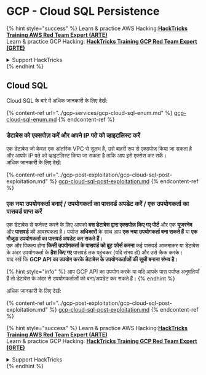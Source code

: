 # GCP - Cloud SQL Persistence

{% hint style="success" %}
Learn & practice AWS Hacking:<img src="../../../.gitbook/assets/image (1).png" alt="" data-size="line">[**HackTricks Training AWS Red Team Expert (ARTE)**](https://training.hacktricks.xyz/courses/arte)<img src="../../../.gitbook/assets/image (1).png" alt="" data-size="line">\
Learn & practice GCP Hacking: <img src="../../../.gitbook/assets/image (2).png" alt="" data-size="line">[**HackTricks Training GCP Red Team Expert (GRTE)**<img src="../../../.gitbook/assets/image (2).png" alt="" data-size="line">](https://training.hacktricks.xyz/courses/grte)

<details>

<summary>Support HackTricks</summary>

* Check the [**subscription plans**](https://github.com/sponsors/carlospolop)!
* **Join the** 💬 [**Discord group**](https://discord.gg/hRep4RUj7f) or the [**telegram group**](https://t.me/peass) or **follow** us on **Twitter** 🐦 [**@hacktricks\_live**](https://twitter.com/hacktricks\_live)**.**
* **Share hacking tricks by submitting PRs to the** [**HackTricks**](https://github.com/carlospolop/hacktricks) and [**HackTricks Cloud**](https://github.com/carlospolop/hacktricks-cloud) github repos.

</details>
{% endhint %}

## Cloud SQL

Cloud SQL के बारे में अधिक जानकारी के लिए देखें:

{% content-ref url="../gcp-services/gcp-cloud-sql-enum.md" %}
[gcp-cloud-sql-enum.md](../gcp-services/gcp-cloud-sql-enum.md)
{% endcontent-ref %}

### डेटाबेस को एक्सपोज़ करें और अपने IP पते को व्हाइटलिस्ट करें

एक डेटाबेस जो केवल एक आंतरिक VPC से सुलभ है, उसे बाहरी रूप से एक्सपोज़ किया जा सकता है और आपके IP पते को व्हाइटलिस्ट किया जा सकता है ताकि आप इसे एक्सेस कर सकें।\
अधिक जानकारी के लिए देखें:

{% content-ref url="../gcp-post-exploitation/gcp-cloud-sql-post-exploitation.md" %}
[gcp-cloud-sql-post-exploitation.md](../gcp-post-exploitation/gcp-cloud-sql-post-exploitation.md)
{% endcontent-ref %}

### एक नया उपयोगकर्ता बनाएं / उपयोगकर्ता का पासवर्ड अपडेट करें / एक उपयोगकर्ता का पासवर्ड प्राप्त करें

एक डेटाबेस से कनेक्ट करने के लिए आपको **बस डेटाबेस द्वारा एक्सपोज़ किए गए पोर्ट** और एक **यूजरनेम** और **पासवर्ड** की आवश्यकता है। पर्याप्त **अधिकारों** के साथ आप **एक नया उपयोगकर्ता बना सकते हैं** या **एक मौजूदा उपयोगकर्ता का पासवर्ड अपडेट कर सकते हैं**।\
एक और विकल्प होगा **किसी उपयोगकर्ता के पासवर्ड को ब्रूट फोर्स करना** कई पासवर्ड आजमाकर या डेटाबेस के अंदर उपयोगकर्ता के **हैश किए गए** पासवर्ड तक पहुंचकर (यदि संभव हो) और उसे क्रैक करके।\
याद रखें कि **GCP API का उपयोग करके डेटाबेस के उपयोगकर्ताओं की सूची बनाना संभव है**।

{% hint style="info" %}
आप GCP API का उपयोग करके या यदि आपके पास पर्याप्त अनुमतियाँ हैं तो डेटाबेस के अंदर से उपयोगकर्ताओं को बना/अपडेट कर सकते हैं।
{% endhint %}

अधिक जानकारी के लिए देखें:

{% content-ref url="../gcp-post-exploitation/gcp-cloud-sql-post-exploitation.md" %}
[gcp-cloud-sql-post-exploitation.md](../gcp-post-exploitation/gcp-cloud-sql-post-exploitation.md)
{% endcontent-ref %}

{% hint style="success" %}
Learn & practice AWS Hacking:<img src="../../../.gitbook/assets/image (1).png" alt="" data-size="line">[**HackTricks Training AWS Red Team Expert (ARTE)**](https://training.hacktricks.xyz/courses/arte)<img src="../../../.gitbook/assets/image (1).png" alt="" data-size="line">\
Learn & practice GCP Hacking: <img src="../../../.gitbook/assets/image (2).png" alt="" data-size="line">[**HackTricks Training GCP Red Team Expert (GRTE)**<img src="../../../.gitbook/assets/image (2).png" alt="" data-size="line">](https://training.hacktricks.xyz/courses/grte)

<details>

<summary>Support HackTricks</summary>

* Check the [**subscription plans**](https://github.com/sponsors/carlospolop)!
* **Join the** 💬 [**Discord group**](https://discord.gg/hRep4RUj7f) or the [**telegram group**](https://t.me/peass) or **follow** us on **Twitter** 🐦 [**@hacktricks\_live**](https://twitter.com/hacktricks\_live)**.**
* **Share hacking tricks by submitting PRs to the** [**HackTricks**](https://github.com/carlospolop/hacktricks) and [**HackTricks Cloud**](https://github.com/carlospolop/hacktricks-cloud) github repos.

</details>
{% endhint %}
